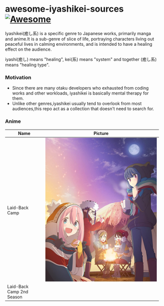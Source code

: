 # awesome-iyashikei-sources [![Awesome](https://cdn.rawgit.com/sindresorhus/awesome/d7305f38d29fed78fa85652e3a63e154dd8e8829/media/badge.svg)](https://github.com/sindresorhus/awesome)

Iyashikei(癒し系) is a specific genre to Japanese works, primarily manga and anime.It is a sub-genre of slice of life, portraying characters living out peaceful lives in calming environments, and is intended to have a healing effect on the audience.

iyashi(癒し) means "healing", kei(系) means "system" and together (癒し系) means "healing type".

### Motivation

* Since there are many otaku developers who exhausted from coding works and other workloads, iyashikei is basically mental therapy for them.
* Unlike other genres,iyashikei usually tend to overlook from most audiences,this repo act as a collection that doesn't need to search for.

### Anime

| Name | Picture |
| --- | --- |
| Laid-Back Camp | ![Laid-Back Camp](assets/yuru_camp.jpg) |
| Laid-Back Camp 2nd Season |  |
